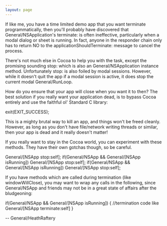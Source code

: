 ```yaml
---
layout: page
---
```


If like me, you have a time limited demo app that you want terminate programmatically, then you'll probably have discovered that General/NSApplication's     terminate: is often ineffective, particularly when a modal dialog or sheet is running. In fact, anyone in the responder chain only has to return NO to the     applicationShouldTerminate: message to cancel the process.

There's not much else in Cocoa to help you with the task, except the promising sounding     stop: which is also an General/NSApplication instance method. Unfortunately     stop: is also foiled by modal sessions. However, while it doesn't quit the app if a modal session is active, it does stop the current modal General/RunLoop.

How do you ensure that your app will close when you want it to then? The best solution if you really want your application dead, is to bypass Cocoa entirely and use the faithful ol' Standard C library:

    
exit(EXIT_SUCCESS);


This is a mighty brutal way to kill an app, and things won't be freed cleanly. However, as long as you don't have file/network writing threads or similar, then your app is dead and it really doesn't matter!

If you really want to stay in the Cocoa world, you can experiment with these methods. They have their own gotchas though, so be careful.

    
General/[NSApp stop:self];
if(General/NSApp && General/[NSApp isRunning])
  General/[NSApp stop:self];
if(General/NSApp && General/[NSApp isRunning])
  General/[NSApp stop:self];


If you have methods which are called during termination (like windowWillClose), you may want to wrap any calls in the following, since General/NSApp and friends may not be in a great state of affairs after the bludgeoning:

    
if(General/NSApp && General/[NSApp isRunning])
{
  //termination code like General/[NSApp terminate:self]
}


-- General/HeathRaftery